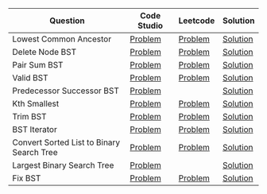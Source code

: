 | Question                                  | Code Studio                                                                                            | Leetcode                                                                                | Solution                                 |
| ----------------------------------------- | ------------------------------------------------------------------------------------------------------ | --------------------------------------------------------------------------------------- | ---------------------------------------- |
| Lowest Common Ancestor                    | [Problem](https://www.codingninjas.com/studio/problems/981280)                                         | [Problem](https://leetcode.com/problems/lowest-common-ancestor-of-a-binary-search-tree) | [Solution](LowestCommonAncestor.java)    |
| Delete Node BST                           | [Problem](https://www.codingninjas.com/studio/problems/bst-delete_973001)                              | [Problem](https://leetcode.com/problems/delete-node-in-a-bst)                           | [Solution](DeleteNode.java)              |
| Pair Sum BST                              | [Problem](https://www.codingninjas.com/studio/problems/920493)                                         | [Problem](https://leetcode.com/problems/two-sum-iv-input-is-a-bst)                      | [Solution](PairSum.java)                 |
| Valid BST                                 | [Problem](https://www.codingninjas.com/studio/problems/799483)                                         | [Problem](https://leetcode.com/problems/validate-binary-search-tree)                    | [Solution](ValidBST.java)                |
| Predecessor Successor BST                 | [Problem](https://www.codingninjas.com/studio/problems/_893049)                                        |                                                                                         | [Solution](PredecessorSuccessor.java)    |
| Kth Smallest                              | [Problem](https://www.codingninjas.com/studio/problems/920441)                                         | [Problem](https://leetcode.com/problems/kth-smallest-element-in-a-bst)                  | [Solution](KthSmallest.java)             |
| Trim BST                                  | [Problem](https://www.codingninjas.com/studio/problems/remove-bst-keys-outside-the-given-range_920538) | [Problem](https://leetcode.com/problems/trim-a-binary-search-tree)                      | [Solution](TrimBST.java)                 |
| BST Iterator                              | [Problem](https://www.codingninjas.com/studio/problems/1112601)                                        | [Problem](https://leetcode.com/problems/binary-search-tree-iterator)                    | [Solution](BSTIterator.java)             |
| Convert Sorted List to Binary Search Tree | [Problem](https://www.codingninjas.com/studio/problems/sorted-linked-list-to-balanced-bst_842564)      | [Problem](https://leetcode.com/problems/convert-sorted-list-to-binary-search-tree)      | [Solution](SortedListToBalancedBST.java) |
| Largest Binary Search Tree                | [Problem](https://www.codingninjas.com/studio/problems/893103)                                         |                                                                                         | [Solution](LargestBST.java)              |
| Fix BST                                   | [Problem](https://www.codingninjas.com/studio/problems/fix-bst_873137)                                 | [Problem](https://leetcode.com/problems/recover-binary-search-tree)                     | [Solution](FixBST.java)                  |
